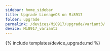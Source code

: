 ```yaml
---
sidebar: home_sidebar
title: Upgrade LineageOS on Mi8917
folder: upgrade
permalink: /devices/Mi8917/upgrade/variant3/
device: Mi8917_variant3
---
```

{% include templates/device_upgrade.md %}
